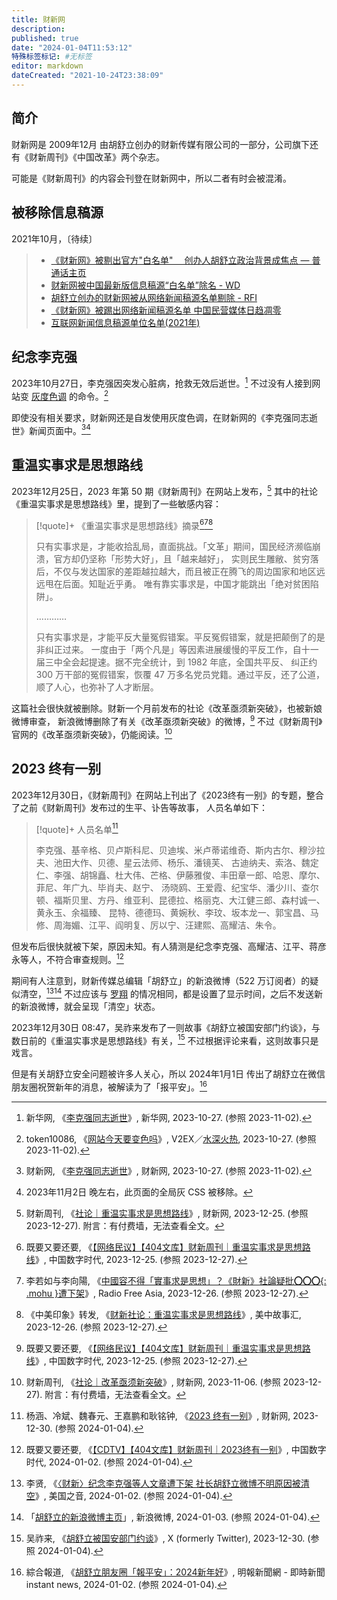 ```yaml
---
title: 财新网
description:
published: true
date: "2024-01-04T11:53:12"
特殊标签标记: #无标签
editor: markdown
dateCreated: "2021-10-24T23:38:09"
---
```


## 简介

财新网是 2009年12月 由胡舒立创办的财新传媒有限公司的一部分，公司旗下还有《财新周刊》《中国改革》两个杂志。

可能是《财新周刊》的内容会刊登在财新网中，所以二者有时会被混淆。

## 被移除信息稿源

2021年10月，〔待续〕

> +   [《财新网》被剔出官方"白名单"　 创办人胡舒立政治背景成焦点 — 普通话主页](https://web.archive.org/web/20211023151516/https://www.rfa.org/mandarin/yataibaodao/meiti/ac-10222021064701.html)
> +   [财新网被中国最新版信息稿源“白名单”除名 - WD](https://web.archive.org/web/20211023101736/https://www.dw.com/zh/财新网被中国最新版信息稿源白名单除名/a-59572811)
> +   [胡舒立创办的财新网被从网络新闻稿源名单剔除 - RFI](https://web.archive.org/web/20211022180526/https://www.rfi.fr/cn/中国/20211021-胡舒立创办的财新网被从网络新闻稿源名单剔除)
> +   [《财新网》被踢出网络新闻稿源名单 中国民营媒体日趋凋零](https://web.archive.org/web/20211021163841/https://www.voachinese.com/a/China-boots-Caixin-financial-news-from-approved-media-list-20211021/6279864.html)
> +   [互联网新闻信息稿源单位名单(2021年)](/rule/互联网新闻信息稿源单位名单(2021年).md)

## 纪念李克强

2023年10月27日，李克强因突发心脏病，抢救无效后逝世。[^42174] 不过没有人接到网站变 [灰度色调](/activities/灰度色调日.md#第-61-次灰度色调日李克强) 的命令。[^qjziH]

[^42174]: 新华网, 《[李克强同志逝世](https://web.archive.org/web/20231027003451/https://www.news.cn/politics/2023-10/27/c_1129942174.htm)》, 新华网, 2023-10-27. (参照 2023-11-02).

[^qjziH]: token10086, 《[网站今天要变色吗](http://archive.today/2023.10.27-014451/https://www.v2ex.com/t/985866)》, V2EX／[水深火热](/website/V2EX.md#水深火热), 2023-10-27. (参照 2023-11-02).

即使没有相关要求，财新网还是自发使用灰度色调，在财新网的《李克强同志逝世》新闻页面中。[^20894][^ps_1]

[^20894]: 财新网, 《[李克强同志逝世](https://web.archive.org/web/20231027014432/https://china.caixin.com/2023-10-27/102120894.html)》, 财新网, 2023-10-27. (参照 2023-11-02).

[^ps_1]: 2023年11月2日 晚左右，此页面的全局灰 CSS 被移除。

## 重温实事求是思想路线

2023年12月25日，2023 年第 50 期《财新周刊》在网站上发布，[^49094]
其中的社论《重温实事求是思想路线》里，提到了一些敏感内容：

[^49094]: 财新周刊, 《[社论｜重温实事求是思想路线](https://web.archive.org/web/20231225125033/https://weekly.caixin.com/2023-12-23/102149094.html)》, 财新网, 2023-12-25. (参照 2023-12-27). 附言：有付费墙，无法查看全文。

> [!quote]+ 《重温实事求是思想路线》摘录[^03583][^10725][^45711]
>
> 只有实事求是，才能收拾乱局，直面挑战。「文革」期间，国民经济濒临崩溃，官方却仍坚称「形势大好」，且「越来越好」，
> 实则民生雕敝、贫穷落后，不仅与发达国家的差距越拉越大，而且被正在腾飞的周边国家和地区远远甩在后面。知耻近乎勇。
> 唯有靠实事求是，中国才能跳出「绝对贫困陷阱」。
>
> …………
>
> 只有实事求是，才能平反大量冤假错案。平反冤假错案，就是把颠倒了的是非纠正过来。
> 一度由于「两个凡是」等因素进展缓慢的平反工作，自十一届三中全会起提速。据不完全统计，到 1982 年底，全国共平反、
> 纠正约 300 万干部的冤假错案，恢覆 47 万多名党员党籍。通过平反，还了公道，顺了人心，也弥补了人才断层。

[^03583]: 既要又要还要, 《[【网络民议】【404文库】财新周刊｜重温实事求是思想路线](https://web.archive.org/web/20231226215553/https://chinadigitaltimes.net/chinese/703583.html)》, 中国数字时代, 2023-12-25. (参照 2023-12-27).
[^10725]: 李若如与李向陽, 《[中國容不得「實事求是思想」？《財新》社論疑批**〇〇〇**{: .mohu }遭下架](https://web.archive.org/web/20231226160027/https://www.rfa.org/cantonese/news/cn-editorail-12252023210725.html)》, Radio Free Asia, 2023-12-26. (参照 2023-12-27).
[^45711]: 《中美印象》转发, 《[财新社论：重温实事求是思想路线](https://web.archive.org/web/20231227045711/https://zhongmei.report/zh/2023/12/26/caixin-editorial/)》, 美中故事汇, 2023-12-26. (参照 2023-12-27).

这篇社会很快就被删除。财新一个月前发布的社论《改革亟须新突破》，也被新娘微博审查，
新浪微博删除了有关《改革亟须新突破》的微博，[^03583] 不过《财新周刊》官网的《改革亟须新突破》，仍能阅读。[^24637]

[^24637]: 财新周刊, 《[社论｜改革亟须新突破](https://web.archive.org/web/20231225130807/https://weekly.caixin.com/2023-11-04/102124637.html)》, 财新网, 2023-11-06. (参照 2023-12-27). 附言：有付费墙，无法查看全文。

## 2023 终有一别

2023年12月30日，《财新周刊》在网站上刊出了《2023终有一别》的专题，整合了之前《财新周刊》发布过的生平、讣告等故事，
人员名单如下：

> [!quote]+ 人员名单[^4HXm9]
>
> 李克强、基辛格、贝卢斯科尼、贝迪埃、米卢蒂诺维奇、斯内古尔、穆沙拉夫、池田大作、贝德、星云法师、杨乐、潘镜芙、
> 古迪纳夫、索洛、魏定仁、李强、胡锦矗、杜大伟、芒格、伊藤雅俊、丰田章一郎、哈恩、摩尔、菲尼、年广九、毕肖夫、赵宁、
> 汤晓鸥、王爱霞、纪宝华、潘少川、查尔顿、福斯贝里、方丹、维亚利、昆德拉、格丽克、大江健三郎、森村诚一、黄永玉、余福臻、
> 昆特、德德玛、黄婉秋、李玟、坂本龙一、郭宝昌、马修、周海媚、江平、阎明复、厉以宁、汪建熙、高耀洁、朱令。

[^4HXm9]: 杨涵、冷斌、魏春元、王嘉鹏和耿铭钟, 《[2023 终有一别](http://archive.today/2023.12.30-031251/https://china.caixin.com/2023-12-24/102149416.html)》, 财新网, 2023-12-30. (参照 2024-01-04).

但发布后很快就被下架，原因未知。有人猜测是纪念李克强、高耀洁、江平、蒋彦永等人，不符合审查规则。[^03789]

[^03789]: 既要又要还要, 《[【CDTV】【404文库】财新周刊｜2023终有一别](https://web.archive.org/web/20240103053633/https://chinadigitaltimes.net/chinese/703789.html)》, 中国数字时代, 2024-01-02. (参照 2024-01-04).

期间有人注意到，财新传媒总编辑「胡舒立」的新浪微博（522 万订阅者）的疑似清空，[^21173][^qS5Y3]
不过应该与 [罗翔](/people/index.md#罗翔) 的情况相同，都是设置了显示时间，之后不发送新的新浪微博，就会呈现「清空」状态。

[^21173]: 李贤, 《[〈财新〉纪念李克强等人文章遭下架 社长胡舒立微博不明原因被清空](https://web.archive.org/web/20240102203330/https://www.voachinese.com/a/china-caixin-censorship-20240102/7421173.html)》, 美国之音, 2024-01-02. (参照 2024-01-04).
[^qS5Y3]: 「[胡舒立的新浪微博主页](http://archive.today/2024.01.03-160706/https://weibo.com/hushuli?refer_flag=1005050010_)」, 新浪微博, 2024-01-03. (参照 2024-01-04).

2023年12月30日 08:47，吴祚来发布了一则故事《胡舒立被国安部门约谈》，与数日前的《重温实事求是思想路线》有关，[^zWyxQ]
不过根据评论来看，这则故事只是戏言。

[^zWyxQ]: 吴祚来, 《[胡舒立被国安部门约谈](http://archive.today/2024.01.04-044535/https://twitter.com/wuzuolai/status/1740897268851699715)》, X (formerly Twitter), 2023-12-30. (参照 2024-01-04).

但是有关胡舒立安全问题被许多人关心，所以 2024年1月1日 传出了胡舒立在微信朋友圈祝贺新年的消息，被解读为了「报平安」。[^10154]

[^10154]: 綜合報道, 《[胡舒立朋友圈「報平安」：2024新年好](https://web.archive.org/web/20240103061717/https://news.mingpao.com/ins/兩岸/article/20240102/s00004/1704214010154/胡舒立朋友圈「報平安」-2024新年好)》, 明報新聞網 - 即時新聞 instant news, 2024-01-02. (参照 2024-01-04).
